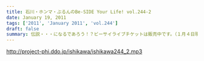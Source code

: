 ```yaml
---
title: 石川・ホンマ・ぶるんのBe-SIDE Your Life! vol.244-2
date: January 19, 2011
tags: ['2011', 'January 2011', 'vol.244']
draft: false
summary: 伝説・・・になるであろう！？ビーサイライブチケットは販売中です。（１月４日現在）売り切れ必至と言いたいところですがどうなのでしょうか。楽しみです。NAMAE
---
```


http://project-phi.ddo.jp/ishikawa/ishikawa244_2.mp3
